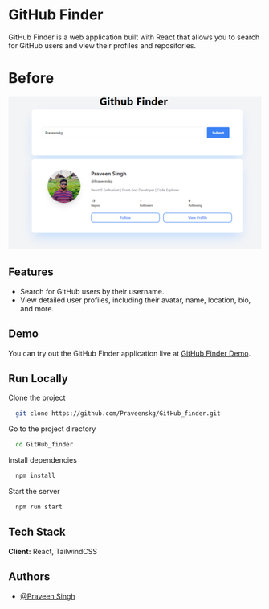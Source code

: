 # GitHub Finder

GitHub Finder is a web application built with React that allows you to search for GitHub users and view their profiles and repositories.
# Before 
![GitHub Finder Screenshot](./public/GItFinder.png)


## Features

- Search for GitHub users by their username.
- View detailed user profiles, including their avatar, name, location, bio, and more.


## Demo

You can try out the GitHub Finder application live at [GitHub Finder Demo](https://gitfinder-praveen.vercel.app/).


## Run Locally

Clone the project

```bash
  git clone https://github.com/Praveenskg/GitHub_finder.git
```

Go to the project directory

```bash
  cd GitHub_finder
```

Install dependencies

```bash
  npm install
```

Start the server

```bash
  npm run start
```



## Tech Stack

**Client:** React, TailwindCSS

## Authors
- [@Praveen Singh](https://www.github.com/Praveenskg)